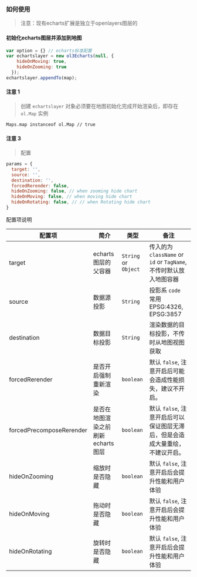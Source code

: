 ### 如何使用

> 注意：现有echarts扩展是独立于openlayers图层的

#### 初始化echarts图层并添加到地图

```javascript
var option = {} // echarts标准配置
var echartslayer = new ol3Echarts(null, {
    hideOnMoving: true,
    hideOnZooming: true
  });
echartslayer.appendTo(map);
```

#### 注意 1

> 创建 ``echartslayer`` 对象必须要在地图初始化完成开始渲染后，即存在 `ol.Map` 实例

```bash
Maps.map instanceof ol.Map // true
```

#### 注意 3

> 配置

```javascript
params = {
  target: '',
  source: '',
  destination: '',
  forcedRerender: false,
  hideOnZooming: false, // when zooming hide chart
  hideOnMoving: false, // when moving hide chart
  hideOnRotating: false, // // when Rotating hide chart
}
```

配置项说明

| 配置项 | 简介 | 类型 | 备注 |
| --- | --- | --- | --- |
| target | echarts图层的父容器 | `String` or `Object` | 传入的为 `className` or `id` or `TagName`, 不传时默认放入地图容器 |
| source | 数据源投影 | `String` | 投影系 `code` 常用 EPSG:4326, EPSG:3857 |
| destination | 数据目标投影 | `String` | 渲染数据的目标投影，不传时从地图视图获取 |
| forcedRerender | 是否开启强制重新渲染 | `boolean` | 默认 `false`, 注意开启后可能会造成性能损失，建议不开启。 |
| forcedPrecomposeRerender | 是否在地图渲染之前刷新echarts图层 | `boolean` | 默认 `false`, 注意开启后可以保证图层无滞后，但是会造成大量重绘，不建议开启。 |
| hideOnZooming | 缩放时是否隐藏 | `boolean` | 默认 `false`, 注意开启后会提升性能和用户体验 |
| hideOnMoving | 拖动时是否隐藏 | `boolean` | 默认 `false`, 注意开启后会提升性能和用户体验 |
| hideOnRotating | 旋转时是否隐藏 | `boolean` | 默认 `false`, 注意开启后会提升性能和用户体验 |

